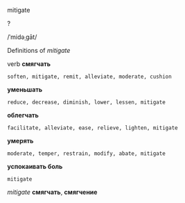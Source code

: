 mitigate

?

/ˈmidəˌɡāt/

Definitions of _mitigate_

verb
**смягчать**

    soften, mitigate, remit, alleviate, moderate, cushion
**уменьшать**

    reduce, decrease, diminish, lower, lessen, mitigate
**облегчать**

    facilitate, alleviate, ease, relieve, lighten, mitigate
**умерять**

    moderate, temper, restrain, modify, abate, mitigate
**успокаивать боль**

    mitigate

_mitigate_
**смягчать**, **смягчение**